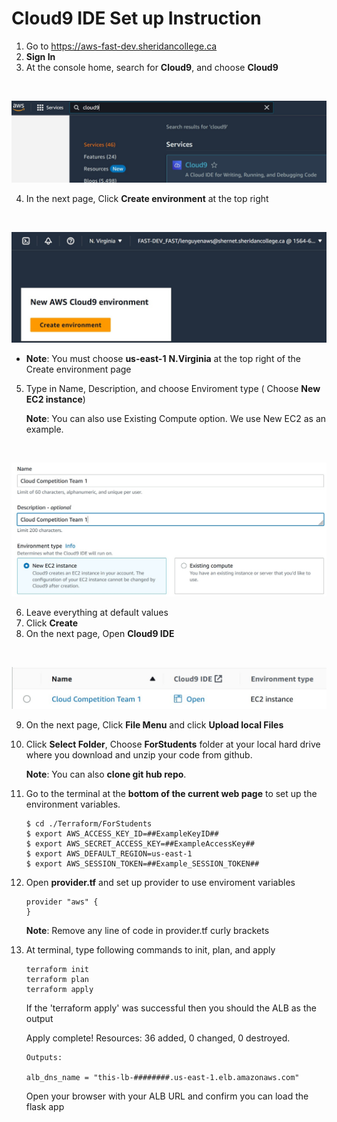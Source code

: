 # Cloud9 IDE Set up Instruction

1. Go to  https://aws-fast-dev.sheridancollege.ca
2. **Sign In**
3. At the console home, search for **Cloud9**, and choose **Cloud9** 
<br/>
<p align="center"> 
<img style="float: center;" src='.\images\image5.jpg' width='600'>
</p>

4. In the next page, Click **Create environment** at the top right
<br />
<p align="center"> 
<img style="float: center;" src='.\images\image6.jpg' width='600'>
</p>

* **Note**: You must choose **us-east-1** **N.Virginia** at the top right of the Create environment page


5. Type in Name, Description, and choose Enviroment type ( Choose **New EC2 instance**)

    **Note**: You can also use Existing Compute option. We use New EC2 as an example.
<br>
<p align="center">
<img style="float: center;" src='.\images\image7.jpg' width='600'>
</p>

6. Leave everything at default values
7. Click **Create**
8. On the next page, Open **Cloud9 IDE** 
<br>
<p align="center"> 
<img style="float: center;" src='.\images\image8.jpg' width='600'>
</p>

9. On the next page, Click **File Menu** and click **Upload local Files**
10. Click **Select Folder**, Choose **ForStudents** folder at your local hard drive where you download and unzip your code from github.

    **Note**: You can also **clone git hub repo**.

11. Go to the terminal at the **bottom of the current web page** to set up the environment variables.
    ```
    $ cd ./Terraform/ForStudents
    $ export AWS_ACCESS_KEY_ID=##ExampleKeyID##
    $ export AWS_SECRET_ACCESS_KEY=##ExampleAccessKey##
    $ export AWS_DEFAULT_REGION=us-east-1
    $ export AWS_SESSION_TOKEN=##Example_SESSION_TOKEN##
13. Open **provider.tf** and set up provider to use enviroment variables
    ```
    provider "aws" {
    }
    ```
    **Note**: Remove any line of code in provider.tf curly brackets   

14. At terminal, type following commands to init, plan, and apply
    ```
    terraform init
    terraform plan
    terraform apply 
    ```
    If the 'terraform apply' was successful then you should the ALB as the output

    Apply complete! Resources: 36 added, 0 changed, 0 destroyed.
    ```
    Outputs:

    alb_dns_name = "this-lb-########.us-east-1.elb.amazonaws.com"

    ```
    Open your browser with your ALB URL and confirm you can load the flask app 
